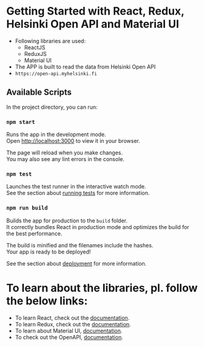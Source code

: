 # Getting Started with React, Redux, Helsinki Open API and Material UI

 - Following libraries are used:
 	- ReactJS
 	- ReduxJS
 	- Material UI
 - The APP is built to read the data from Helsinki Open API
 - `https://open-api.myhelsinki.fi`

## Available Scripts

In the project directory, you can run:

### `npm start`

Runs the app in the development mode.\
Open [http://localhost:3000](http://localhost:3000) to view it in your browser.

The page will reload when you make changes.\
You may also see any lint errors in the console.

### `npm test`

Launches the test runner in the interactive watch mode.\
See the section about [running tests](https://facebook.github.io/create-react-app/docs/running-tests) for more information.

### `npm run build`

Builds the app for production to the `build` folder.\
It correctly bundles React in production mode and optimizes the build for the best performance.

The build is minified and the filenames include the hashes.\
Your app is ready to be deployed!

See the section about [deployment](https://facebook.github.io/create-react-app/docs/deployment) for more information.

# To learn about the libraries, pl. follow the below links:

- To learn React, check out the [documentation](https://reactjs.org/).
- To learn Redux, check out the [documentation](https://redux.js.org/).
- To learn about Material UI, [documentation](https://mui.com/).
- To check out the OpenAPI, [documentation](https://open-api.myhelsinki.fi/doc).
